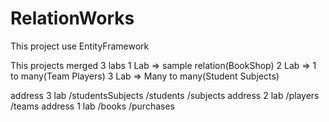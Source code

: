 # RelationWorks
This project use EntityFramework

This projects merged 3 labs
1 Lab => sample relation(BookShop)
2 Lab => 1 to many(Team Players)
3 Lab => Many to many(Student Subjects)

address 3 lab
/studentsSubjects
/students
/subjects
address 2 lab
/players
/teams
address 1 lab
/books
/purchases
